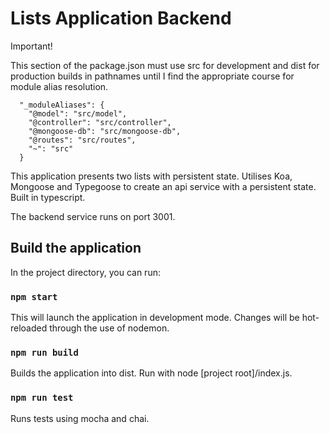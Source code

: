 # Lists Application Backend

Important!

This section of the package.json must use src for development and dist for production builds in pathnames until I find the appropriate course for module alias resolution.

```
  "_moduleAliases": {
    "@model": "src/model",
    "@controller": "src/controller",
    "@mongoose-db": "src/mongoose-db",
    "@routes": "src/routes",
    "~": "src"
  }
```

This application presents two lists with persistent state.  Utilises Koa, Mongoose and Typegoose to create an api service with a persistent state.  Built in typescript.

The backend service runs on port 3001.

## Build the application

In the project directory, you can run:

### `npm start`

This will launch the application in development mode.  Changes will be hot-reloaded through
the use of nodemon. 

### `npm run build`

Builds the application into dist.  Run with node [project root]/index.js.

### `npm run test`

Runs tests using mocha and chai.